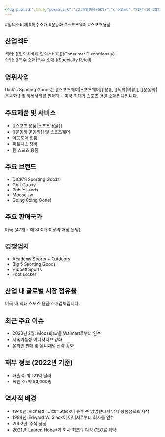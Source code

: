 ```yaml
---
{"dg-publish":true,"permalink":"/2.개별종목/DKS/","created":"2024-10-28T21:41:02.807+09:00","updated":"2025-06-03T20:05:58.729+09:00"}
---
```


#임의소비재 #특수소매 #운동화 #스포츠웨어 #스포츠용품

## 산업섹터

섹터: [[임의소비재\|임의소비재]](Consumer Discretionary)  
산업: [[특수 소매\|특수 소매]](Specialty Retail)

## 영위사업

Dick's Sporting Goods는 [[스포츠웨어\|스포츠웨어]] 용품, [[의류\|의류]], [[운동화\|운동화]] 및 액세서리를 판매하는 미국 최대의 스포츠 용품 소매업체입니다.

## 주요제품 및 서비스

- [[스포츠 용품\|스포츠 용품]]
- [[운동화\|운동화]] 및 스포츠웨어
- 아웃도어 용품
- 피트니스 장비
- 팀 스포츠 용품

## 주요 브랜드

- DICK'S Sporting Goods
- Golf Galaxy
- Public Lands
- Moosejaw
- Going Going Gone!

## 주요 판매국가

미국 (47개 주에 800개 이상의 매장 운영)

## 경쟁업체

- Academy Sports + Outdoors
- Big 5 Sporting Goods
- Hibbett Sports
- Foot Locker

## 산업 내 글로벌 시장 점유율

미국 내 최대 스포츠 용품 소매업체입니다.

## 최근 주요 이슈

- 2023년 2월: Moosejaw을 Walmart로부터 인수
- 지속가능성 이니셔티브 강화
- 온라인 판매 및 옴니채널 전략 강화

## 재무 정보 (2022년 기준)

- 매출액: 약 121억 달러
- 직원 수: 약 53,000명

## 역사적 배경

- 1948년: Richard "Dick" Stack이 뉴욕 주 빙엄턴에서 낚시 용품점으로 시작
- 1984년: Edward W. Stack이 아버지로부터 회사를 인수
- 2002년: 주식 상장
- 2021년: Lauren Hobart가 회사 최초의 여성 CEO로 취임